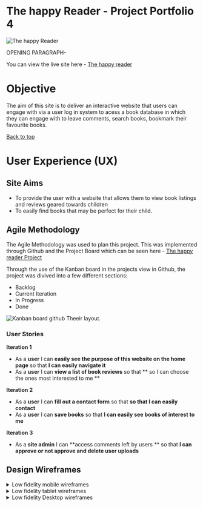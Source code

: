 # **The happy Reader - Project Portfolio 4**

![The happy Reader]()

OPENING PARAGRAPH-

You can view the live site here - <a href="" target="_blank"> The happy reader </a>

# Objective

The aim of this site is to deliver an interactive website that users can engage with via a user log in system to acess a book database in which they can engage with to leave comments, search books, bookmark their favourite books.

[Back to top](<#contents>)

# User Experience (UX)

## Site Aims

* To provide the user with a website that allows them to view book listings and reviews geared towards children
* To easily find books that may be perfect for their child.


## Agile Methodology

The Agile Methodology was used to plan this project. This was implemented through Github and the Project Board which can be seen here -  <a href="" target="_blank"> The happy reader Project </a>

Through the use of the Kanban board in the projects view in Github, the project was divived into a few different sections:
* Backlog
* Current Iteration
* In Progress
* Done

![Kanban board github](https://github.com/users/LauraMayock/projects/3)
Theeir layout.

### User Stories

**Iteration 1**
* As a **user**  I can **easily see the purpose of this website on the home page** so that **I can easily navigate it**
* As a **user**  I can **view a list of book reviews** so that ** so I can choose the ones most interested to me **


**Iteration 2**
* As a **user**  I can **fill out a contact form** so that **so that I can easily contact**
* As a **user**  I can **save books** so that **I can easily see books of interest to me**

**Iteration 3**
* As a **site admin**  I can **access comments left by users ** so that **I can approve or not approve and delete user uploads**


## Design Wireframes

<details> <summary> Low fidelity mobile wireframes</summary>

![Home Page](//the_happy_reader/Docs/Mobile/Mobile-landing%20page.png)

![Blog post](//the_happy_reader/Docs/Mobile/Mobile-%20Blog%20post%20when%20clicked.png)

![Signup Page](//the_happy_reader/Docs/Mobile/Mobile-%20Sign%20Up.png)

![Login Page](//the_happy_reader/Docs/Mobile/Mobile-%20Login%20page.png)


![My Books](//the_happy_reader/Docs/Mobile/Mobile-%20List%20of%20saved%20books.png)

![Contact Page](//the_happy_reader/Docs/Mobile/Mobile-%20Contact.png)

</details>

<details> <summary> Low fidelity tablet wireframes</summary>

![Home Page](//the_happy_reader/Docs/Tablet/Tablet-landing%20page.png)

![Signup Page](//the_happy_reader/Docs/Tablet/Tablet-%20Sign%20up.png)

![Login Page](//the_happy_reader/Docs/Tablet/Tablet%20-%20Log%20in%20page.png)

![Blog post](//the_happy_reader/Docs/Tablet/Tablet-%20Blog%20post%20when%20clicked.png)

![My Books](//the_happy_reader/Docs/Tablet/Tablet-%20List%20of%20saved%20books.png)


</details>

<details> <summary> Low fidelity Desktop wireframes</summary>

![Home Page](//the_happy_reader/Docs/Tablet/Tablet-landing%20page.png)

![Signup Page](//the_happy_reader/Docs/Tablet/Tablet-%20Sign%20up.png)

![Login Page](//the_happy_reader/Docs/Tablet/Tablet%20-%20Log%20in%20page.png)

![Blog post](//the_happy_reader/Docs/Tablet/Tablet-%20Blog%20post%20when%20clicked.png)

![My Books](//the_happy_reader/Docs/Tablet/Tablet-%20List%20of%20saved%20books.png)

## Database Schema

![Database Schema]()

## Site Structure




## Design Choices

### Color Scheme

![Site colour scheme]()

### Typography



[Back to top](<#contents>)







##bug

[](//the_happy_reader/Docs/Going%20back%20to%20old%20repo.png)

I tried to open a new workspace by and then deleted the old workspaces which caused my env.py  not to appear on my new workspace. I created an new env.py and it fixed the issue but by fixing it i lost of the work i had done.

